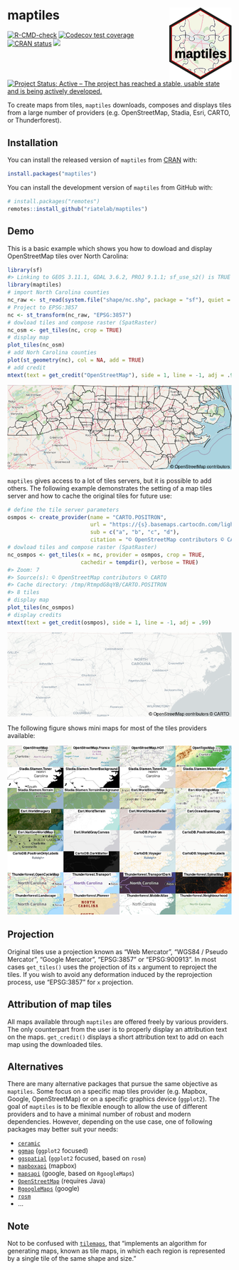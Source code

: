 
<!-- README.md is generated from README.Rmd. Please edit that file -->

# maptiles <img src="man/figures/logo.png" align="right" width="140"/>

<!-- badges: start -->

[![R-CMD-check](https://github.com/riatelab/maptiles/actions/workflows/check-standard.yaml/badge.svg)](https://github.com/riatelab/maptiles/actions/workflows/check-standard.yaml)
[![Codecov test
coverage](https://codecov.io/gh/riatelab/maptiles/branch/main/graph/badge.svg)](https://app.codecov.io/gh/riatelab/maptiles?branch=main)
[![CRAN
status](https://www.r-pkg.org/badges/version/maptiles)](https://CRAN.R-project.org/package=maptiles)
![](https://cranlogs.r-pkg.org/badges/maptiles) [![Project Status:
Active – The project has reached a stable, usable state and is being
actively
developed.](https://www.repostatus.org/badges/latest/active.svg)](https://www.repostatus.org/#active)
<!-- badges: end -->

To create maps from tiles, `maptiles` downloads, composes and displays
tiles from a large number of providers (e.g. OpenStreetMap, Stadia,
Esri, CARTO, or Thunderforest).

## Installation

You can install the released version of `maptiles` from
[CRAN](https://CRAN.R-project.org/package=maptiles) with:

``` r
install.packages("maptiles")
```

You can install the development version of `maptiles` from GitHub with:

``` r
# install.packages("remotes")
remotes::install_github("riatelab/maptiles")
```

## Demo

This is a basic example which shows you how to dowload and display
OpenStreetMap tiles over North Carolina:

``` r
library(sf)
#> Linking to GEOS 3.11.1, GDAL 3.6.2, PROJ 9.1.1; sf_use_s2() is TRUE
library(maptiles)
# import North Carolina counties
nc_raw <- st_read(system.file("shape/nc.shp", package = "sf"), quiet = TRUE)
# Project to EPSG:3857
nc <- st_transform(nc_raw, "EPSG:3857")
# dowload tiles and compose raster (SpatRaster)
nc_osm <- get_tiles(nc, crop = TRUE)
# display map
plot_tiles(nc_osm)
# add Norh Carolina counties
plot(st_geometry(nc), col = NA, add = TRUE)
# add credit
mtext(text = get_credit("OpenStreetMap"), side = 1, line = -1, adj = .99)
```

![](man/figures/README-example-1.png)

`maptiles` gives access to a lot of tiles servers, but it is possible to
add others. The following example demonstrates the setting of a map
tiles server and how to cache the original tiles for future use:

``` r
# define the tile server parameters
osmpos <- create_provider(name = "CARTO.POSITRON",
                          url = "https://{s}.basemaps.cartocdn.com/light_all/{z}/{x}/{y}.png",
                          sub = c("a", "b", "c", "d"),
                          citation = "© OpenStreetMap contributors © CARTO ")
# dowload tiles and compose raster (SpatRaster)
nc_osmpos <- get_tiles(x = nc, provider = osmpos, crop = TRUE, 
                       cachedir = tempdir(), verbose = TRUE)
#> Zoom: 7
#> Source(s): © OpenStreetMap contributors © CARTO 
#> Cache directory: /tmp/RtmpdG8qYB/CARTO.POSITRON
#> 8 tiles
# display map
plot_tiles(nc_osmpos)
# display credits
mtext(text = get_credit(osmpos), side = 1, line = -1, adj = .99)
```

![](man/figures/README-example2-1.png)

The following figure shows mini maps for most of the tiles providers
available:

![](man/figures/README-front.png)

## Projection

Original tiles use a projection known as “Web Mercator”, “WGS84 / Pseudo
Mercator”, “Google Mercator”, “EPSG:3857” or “EPSG:900913”. In most
cases `get_tiles()` uses the projection of its `x` argument to reproject
the tiles. If you wish to avoid any deformation induced by the
reprojection process, use “EPSG:3857” for `x` projection.

## Attribution of map tiles

All maps available through `maptiles` are offered freely by various
providers. The only counterpart from the user is to properly display an
attribution text on the maps. `get_credit()` displays a short
attribution text to add on each map using the downloaded tiles.

## Alternatives

There are many alternative packages that pursue the same objective as
`maptiles`. Some focus on a specific map tiles provider (e.g. Mapbox,
Google, OpenStreetMap) or on a specific graphics device (`ggplot2`). The
goal of `maptiles` is to be flexible enough to allow the use of
different providers and to have a minimal number of robust and modern
dependencies. However, depending on the use case, one of following
packages may better suit your needs:

- [`ceramic`](https://github.com/hypertidy/ceramic)  
- [`ggmap`](https://github.com/dkahle/ggmap) (`ggplot2` focused)
- [`ggspatial`](https://github.com/paleolimbot/ggspatial) (`ggplot2`
  focused, based on `rosm`)
- [`mapboxapi`](https://github.com/walkerke/mapboxapi) (mapbox)
- [`mapsapi`](https://github.com/michaeldorman/mapsapi/) (google, based
  on `RgoogleMaps`)
- [`OpenStreetMap`](https://github.com/ifellows/ROSM) (requires Java)
- [`RgoogleMaps`](https://github.com/markusloecher/rgooglemaps) (google)
- [`rosm`](https://github.com/paleolimbot/rosm)
- …

## Note

Not to be confused with
[`tilemaps`](https://github.com/kaerosen/tilemaps), that “implements an
algorithm for generating maps, known as tile maps, in which each region
is represented by a single tile of the same shape and size.”
